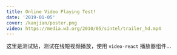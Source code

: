 ```yaml
---
title: Online Video Playing Test!
date: '2019-01-05'
cover: /kanjian/poster.png
video: https://media.w3.org/2010/05/sintel/trailer_hd.mp4
---
```



这里是测试贴，测试在线短视频播放，使用 `video-react` 播放器组件...
